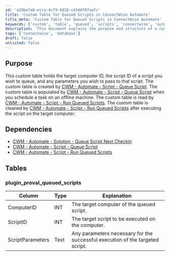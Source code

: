 ```yaml
---
id: 'a20befa8-ecca-4cf9-9d18-c4140f87aafc'
title: 'Custom Table for Queued Scripts in ConnectWise Automate'
title_meta: 'Custom Table for Queued Scripts in ConnectWise Automate'
keywords: ['custom', 'table', 'queued', 'scripts', 'connectwise', 'automate']
description: 'This document explains the purpose and structure of a custom table used in ConnectWise Automate for queuing scripts on target computers. It details the dependencies and the schema of the custom table, including the columns and their explanations.'
tags: ['connectwise', 'database']
draft: false
unlisted: false
---
```


## Purpose

This custom table holds the target computer ID, the script ID of a script you wish to queue, and any parameters you wish to pass to that script. The custom table is created by [CWM - Automate - Script - Queue Script](<../scripts/Queue Script.md>). The custom table is populated by [CWM - Automate - Script - Queue Script](<../scripts/Queue Script.md>) when you schedule a task on an offline machine. The custom table is read by [CWM - Automate - Script - Run Queued Scripts](<../scripts/Run Queued Scripts.md>). The custom table is cleaned by [CWM - Automate - Script - Run Queued Scripts](<../scripts/Run Queued Scripts.md>) after executing the script on the target computer.

## Dependencies

- [CWM - Automate - Solution - Queue Script Next Checkin](<../../solutions/Queue Script Next Checkin.md>)
- [CWM - Automate - Script - Queue Script](<../scripts/Queue Script.md>)
- [CWM - Automate - Script - Run Queued Scripts](<../scripts/Run Queued Scripts.md>)

## Tables

### plugin_proval_queued_scripts

| Column             | Type | Explanation                                               |
|--------------------|------|----------------------------------------------------------|
| ComputerID         | INT  | The target computer of the queued script.                |
| ScriptID           | INT  | The target script to be executed on the computer.        |
| ScriptParameters    | Text | Any parameters necessary for the successful execution of the targeted script. |
